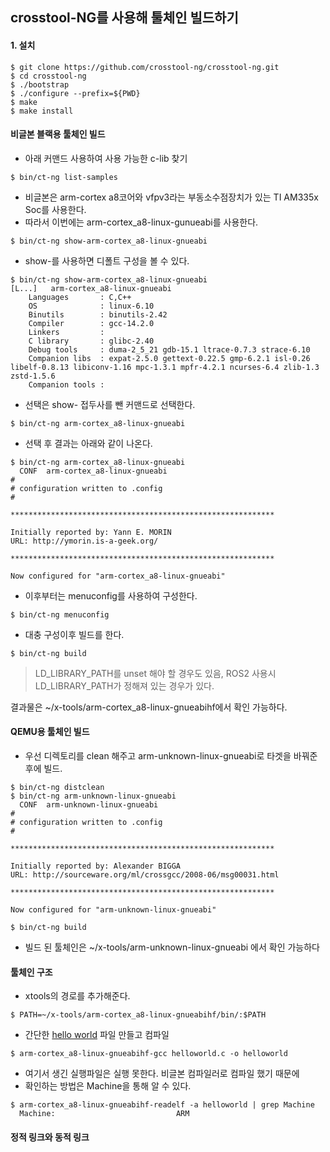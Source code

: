 ## crosstool-NG를 사용해 툴체인 빌드하기

#### 1. 설치
```
$ git clone https://github.com/crosstool-ng/crosstool-ng.git
$ cd crosstool-ng
$ ./bootstrap
$ ./configure --prefix=${PWD}
$ make
$ make install
```

#### 비글본 블랙용 툴체인 빌드
- 아래 커맨드 사용하여 사용 가능한 c-lib 찾기
```
$ bin/ct-ng list-samples
```
- 비글본은 arm-cortex a8코어와 vfpv3라는 부동소수점장치가 있는 TI AM335x Soc를 사용한다.
- 따라서 이번에는 arm-cortex_a8-linux-gunueabi를 사용한다.
```
$ bin/ct-ng show-arm-cortex_a8-linux-gnueabi
```
- show-를 사용하면 디폴트 구성을 볼 수 있다.
```
$ bin/ct-ng show-arm-cortex_a8-linux-gnueabi
[L...]   arm-cortex_a8-linux-gnueabi
    Languages       : C,C++
    OS              : linux-6.10
    Binutils        : binutils-2.42
    Compiler        : gcc-14.2.0
    Linkers         :
    C library       : glibc-2.40
    Debug tools     : duma-2_5_21 gdb-15.1 ltrace-0.7.3 strace-6.10
    Companion libs  : expat-2.5.0 gettext-0.22.5 gmp-6.2.1 isl-0.26 libelf-0.8.13 libiconv-1.16 mpc-1.3.1 mpfr-4.2.1 ncurses-6.4 zlib-1.3 zstd-1.5.6
    Companion tools :

```
- 선택은 show- 접두사를 뺀 커맨드로 선택한다.
```
$ bin/ct-ng arm-cortex_a8-linux-gnueabi
```
- 선택 후 결과는 아래와 같이 나온다.
```
$ bin/ct-ng arm-cortex_a8-linux-gnueabi
  CONF  arm-cortex_a8-linux-gnueabi
#
# configuration written to .config
#

***********************************************************

Initially reported by: Yann E. MORIN
URL: http://ymorin.is-a-geek.org/

***********************************************************

Now configured for "arm-cortex_a8-linux-gnueabi"

```
- 이후부터는 menuconfig를 사용하여 구성한다.
```
$ bin/ct-ng menuconfig
```

- 대충 구성이후 빌드를 한다.
```
$ bin/ct-ng build
```
> LD_LIBRARY_PATH를 unset 해야 할 경우도 있음, ROS2 사용시 LD_LIBRARY_PATH가 정해져 있는 경우가 있다.

결과물은 ~/x-tools/arm-cortex_a8-linux-gnueabihf에서 확인 가능하다.

#### QEMU용 툴체인 빌드

- 우선 디렉토리를 clean 해주고 arm-unknown-linux-gnueabi로 타겟을 바꿔준 후에 빌드.
```
$ bin/ct-ng distclean
$ bin/ct-ng arm-unknown-linux-gnueabi
  CONF  arm-unknown-linux-gnueabi
#
# configuration written to .config
#

***********************************************************

Initially reported by: Alexander BIGGA
URL: http://sourceware.org/ml/crossgcc/2008-06/msg00031.html

***********************************************************

Now configured for "arm-unknown-linux-gnueabi"

$ bin/ct-ng build
```
- 빌드 된 툴체인은 ~/x-tools/arm-unknown-linux-gnueabi 에서 확인 가능하다

#### 툴체인 구조
- xtools의 경로를 추가해준다.
```
$ PATH=~/x-tools/arm-cortex_a8-linux-gnueabihf/bin/:$PATH 
```
- 간단한 [hello world](./ws/helloworld.c) 파일 만들고 컴파일
```
$ arm-cortex_a8-linux-gnueabihf-gcc helloworld.c -o helloworld
```
- 여기서 생긴 실행파일은 실행 못한다. 비글본 컴파일러로 컴파일 했기 때문에
- 확인하는 방법은 Machine을 통해 알 수 있다.
```
$ arm-cortex_a8-linux-gnueabihf-readelf -a helloworld | grep Machine
  Machine:                           ARM
```

#### 정적 링크와 동적 링크